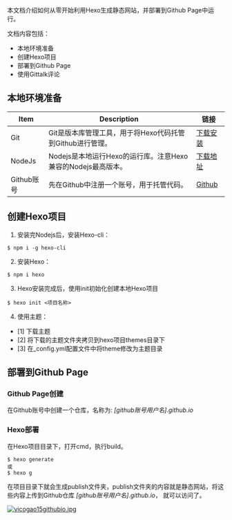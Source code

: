 本文档介绍如何从零开始利用Hexo生成静态网站，并部署到Github Page中运行。 

文档内容包括：  
- 本地环境准备  
- 创建Hexo项目  
- 部署到Github Page  
- 使用Gittalk评论


## 本地环境准备
| Item      | Description | 链接 |
| ----------- | ----------- | ----------- |
| Git      | Git是版本库管理工具，用于将Hexo代码托管到Github进行管理。       | [下载安装](https://git-scm.com/download/win)       |
| NodeJs   | Nodejs是本地运行Hexo的运行库。注意Hexo兼容的Nodejs最高版本。        | [下载地址](https://nodejs.org/zh-cn/download/prebuilt-installer)       |
| Github账号 | 先在Github中注册一个账号，用于托管代码。 | [Github](https://github.com) |

## 创建Hexo项目
1. 安装完Nodejs后，安装Hexo-cli：  
```
$ npm i -g hexo-cli
```
2. 安装Hexo：  
```
$ npm i hexo
```
3. Hexo安装完成后，使用init初始化创建本地Hexo项目
```
$ hexo init <项目名称>
```
4. 使用主题：  
- [1] 下载主题
- [2] 将下载的主题文件夹拷贝到hexo项目themes目录下
- [3] 在_config.yml配置文件中将theme修改为主题目录


## 部署到Github Page
### Github Page创建
在Github账号中创建一个仓库，名称为:  *[github账号用户名].github.io*
### Hexo部署
在Hexo项目目录下，打开cmd，执行build。
```
$ hexo generate
或 
$ hexo g
```
在项目目录下就会生成publish文件夹，publish文件夹的内容就是静态网站，将这些内容上传到Github仓库 *[github账号用户名].github.io*， 就可以访问了。

[![vicogao15githubio.jpg](https://i.postimg.cc/GtxzPKhM/vicogao15githubio.jpg "点击跳转")](https://vicogao15.github.io/)




